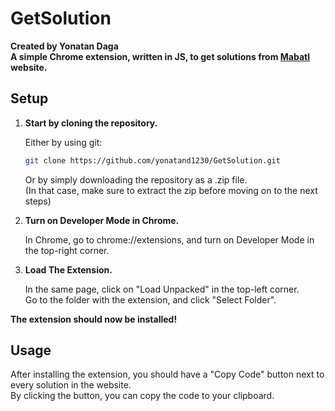 # GetSolution
**Created by Yonatan Daga** \
**A simple Chrome extension, written in JS, to get solutions from [Mabatl](https://mabatl.co.il) website.**  

## Setup

1. **Start by cloning the repository.**
   
    Either by using git:
    ```bash
    git clone https://github.com/yonatand1230/GetSolution.git
    ```
    Or by simply downloading the repository as a .zip file. \
    (In that case, make sure to extract the zip before moving on to the next steps)
   
3. **Turn on Developer Mode in Chrome.**

   In Chrome, go to chrome://extensions, and turn on Developer Mode in the top-right corner.

4. **Load The Extension.**

   In the same page, click on "Load Unpacked" in the top-left corner. \
   Go to the folder with the extension, and click "Select Folder".

**The extension should now be installed!**

## Usage

After installing the extension, you should have a "Copy Code" button next to every solution in the website. \
By clicking the button, you can copy the code to your clipboard.
